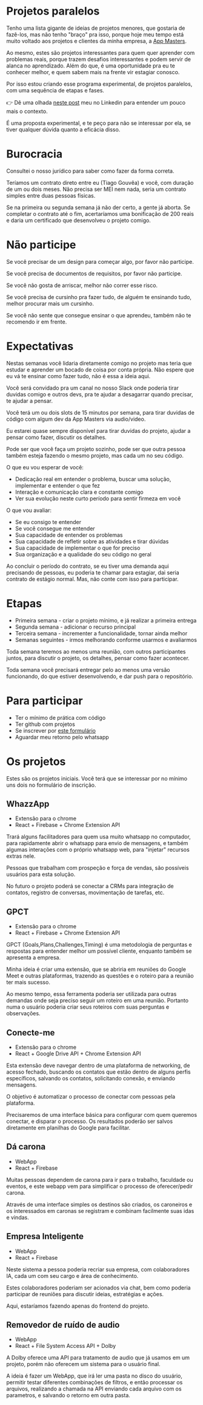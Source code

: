 # Projetos paralelos

Tenho uma lista gigante de ideias de projetos menores, que gostaria de fazê-los, mas não tenho "braço" pra isso, porque hoje meu tempo está muito voltado aos projetos e clientes da minha empresa, a [App Masters](appmasters.io).

Ao mesmo, estes são projetos interessantes para quem quer aprender com problemas reais, porque trazem desafios interessantes e podem servir de alanca no aprendizado. Além do que, é uma oportunidade pra eu te conhecer melhor, e quem sabem mais na frente vir estagiar conosco.

Por isso estou criando esse programa experimental, de projetos paralelos, com uma sequência de etapas e fases.

👉 Dê uma olhada [neste post](https://www.linkedin.com/feed/update/urn:li:activity:7112115993144885248/) meu no Linkedin para entender um pouco mais o contexto.

É uma proposta experimental, e te peço para não se interessar por ela, se tiver qualquer dúvida quanto a eficácia disso.

# Burocracia

Consultei o nosso jurídico para saber como fazer da forma correta. 

Teríamos um contrato direto entre eu (Tiago Gouvêa) e você, com duração de um ou dois meses. Não precisa ser MEI nem nada, seria um contrato simples entre duas pessoas físicas.

Se na primeira ou segunda semana já não der certo, a gente já aborta. Se completar o contrato até o fim, acertaríamos uma bonificação de 200 reais e daria um certificado que desenvolveu o projeto comigo.

# Não participe

Se você precisar de um design para começar algo, por favor não participe.

Se você precisa de documentos de requisitos, por favor não participe.

Se você não gosta de arriscar, melhor não correr esse risco.

Se você precisa de cursinho pra fazer tudo, de alguém te ensinando tudo, melhor procurar mais um cursinho.

Se você não sente que consegue ensinar o que aprendeu, também não te recomendo ir em frente.

# Expectativas

Nestas semanas você lidaria diretamente comigo no projeto mas teria que estudar e aprender um bocado de coisa por conta própria. Não espere que eu vá te ensinar como fazer tudo, não é essa a ideia aqui.

Você será convidado pra um canal no nosso Slack onde poderia tirar duvidas comigo e outros devs, pra te ajudar a desagarrar quando precisar, te ajudar a pensar. 

Você terá um ou dois slots de 15 minutos por semana, para tirar duvidas de código com algum dev da App Masters via audio/video.

Eu estarei quase sempre disponível para tirar duvidas do projeto, ajudar a pensar como fazer, discutir os detalhes.

Pode ser que você faça um projeto sozinho, pode ser que outra pessoa também esteja fazendo o mesmo projeto, mas cada um no seu código.

O que eu vou esperar de você:
- Dedicação real em entender o problema, buscar uma solução, implementar e entender o que fez
- Interação e comunicação clara e constante comigo
- Ver sua evolução neste curto período para sentir firmeza em você

O que vou avaliar:
- Se eu consigo te entender
- Se você consegue me entender
- Sua capacidade de entender os problemas
- Sua capacidade de refletir sobre as atividades e tirar dúvidas
- Sua capacidade de implementar o que for preciso
- Sua organização e a qualidade do seu código no geral

Ao concluir o período do contrato, se eu tiver uma demanda aqui precisando de pessoas, eu poderia te chamar para estagiar, dai seria contrato de estágio normal. Mas, não conte com isso para participar.

# Etapas

- Primeira semana - criar o projeto mínimo, e já realizar a primeira entrega
- Segunda semana - adicionar o recurso principal
- Terceira semana - incrementer a funcionalidade, tornar ainda melhor
- Semanas seguintes - irmos melhorando conforme usarmos e avaliarmos

Toda semana teremos ao menos uma reunião, com outros participantes juntos, para discutir o projeto, os detalhes, pensar como fazer acontecer.

Toda semana você precisará entregar pelo ao menos uma versão funcionando, do que estiver desenvolvendo, e dar push para o repositório.

# Para participar

- Ter o mínimo de prática com código
- Ter github com projetos
- Se inscrever por [este formulário](https://forms.gle/YaubhBUYzpoiJRV48)
- Aguardar meu retorno pelo whatsapp

# Os projetos

Estes são os projetos iniciais. Você terá que se interessar por no mínimo uns dois no formulário de inscrição.

## WhazzApp

- Extensão para o chrome
- React + Firebase + Chrome Extension API

Trará alguns facilitadores para quem usa muito whatsapp no computador, para rapidamente abrir o whatsapp para envio de mensagens, e também algumas interações com o próprio whatsapp web, para "injetar" recursos extras nele. 

Pessoas que trabalham com prospeção e força de vendas, são possíveis usuários para esta solução.

No futuro o projeto poderá se conectar a CRMs para integração de contatos, registro de conversas, movimentação de tarefas, etc.

## GPCT
- Extensão para o chrome
- React + Firebase + Chrome Extension API

GPCT (Goals,Plans,Challenges,Timing) é uma metodologia de perguntas e respostas para entender melhor um possível cliente, enquanto também se apresenta a empresa.

Minha ideia é criar uma extensão, que se abriria em reuniões do Google Meet e outras plataformas, trazendo as questões e o roteiro para a reunião ter mais sucesso.

Ao mesmo tempo, essa ferramenta poderia ser utilizada para outras demandas onde seja preciso seguir um roteiro em uma reunião. Portanto numa o usuário poderia criar seus roteiros com suas perguntas e observações.

## Conecte-me

- Extensão para o chrome
- React + Google Drive API + Chrome Extension API

Esta extensão deve navegar dentro de uma plataforma de networking, de acesso fechado, buscando os contatos que estão dentro de alguns perfis específicos, salvando os contatos, solicitando conexão, e enviando mensagens.

O objetivo é automatizar o processo de conectar com pessoas pela plataforma.

Precisaremos de uma interface básica para configurar com quem queremos conectar, e disparar o processo. Os resultados poderão ser salvos diretamente em planilhas do Google para facilitar.

## Dá carona

- WebApp
- React + Firebase

Muitas pessoas dependem de carona para ir para o trabalho, faculdade ou eventos, e este webapp vem para simplificar o processo de oferecer/pedir carona.

Através de uma interface simples os destinos são criados, os caroneiros e os interessados em caronas se registram e combinam facilmente suas idas e vindas.

## Empresa Inteligente

- WebApp
- React + Firebase

Neste sistema a pessoa poderia recriar sua empresa, com colaboradores IA, cada um com seu cargo e área de conhecimento.

Estes colaboradores poderiam ser acionados via chat, bem como poderia participar de reuniões para discutir ideias, estratégias e ações.

Aqui, estaríamos fazendo apenas do frontend do projeto.

## Removedor de ruído de audio

- WebApp
- React + File System Access API + Dolby

A Dolby oferece uma API para tratamento de audio que já usamos em um projeto, porém não oferecem um sistema para o usuário final.

A ideia é fazer um WebApp, que irá ler uma pasta no disco do usuário, permitir testar diferentes combinações de filtros, e então processar os arquivos, realizando a chamada na API enviando cada arquivo com os parametros, e salvando o retorno em outra pasta.